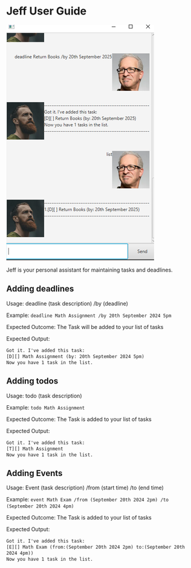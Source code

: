 # Jeff User Guide

![](jeff_chatbot_ss.png)

Jeff is your personal assistant for maintaining tasks and deadlines.

## Adding deadlines

Usage: deadline (task description) /by (deadline)

Example: `deadline Math Assignment /by 20th September 2024 5pm`

Expected Outcome: The Task will be added to your list of tasks


Expected Output:
```
Got it. I've added this task:
[D][] Math Assignment (by: 20th September 2024 5pm)
Now you have 1 task in the list.
```

## Adding todos

Usage: todo (task description)

Example: `todo Math Assignment`

Expected Outcome: The Task is added to your list of tasks

Expected Output:
```
Got it. I've added this task:
[T][] Math Assignment
Now you have 1 task in the list.
```

## Adding Events

Usage: Event (task description) /from (start time) /to (end time)

Example: `event Math Exam /from (September 20th 2024 2pm) /to (September 20th 2024 4pm)`

Expected Outcome: The Task is added to your list of tasks

Expected Output:
```
Got it. I've added this task:
[E][] Math Exam (from:(September 20th 2024 2pm) to:(September 20th 2024 4pm))
Now you have 1 task in the list.
```